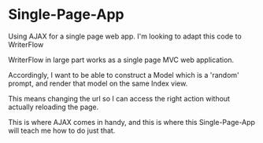 # Single-Page-App
Using AJAX for a single page web app. I'm looking to adapt this code to WriterFlow 

WriterFlow in large part works as a single page MVC web application. 

Accordingly, I want to be able to construct a Model which is a 'random' prompt, and render that model on the same Index view. 

This means changing the url so I can access the right action without actually reloading the page. 

This is where AJAX comes in handy, and this is where this Single-Page-App will teach me how to do just that. 
